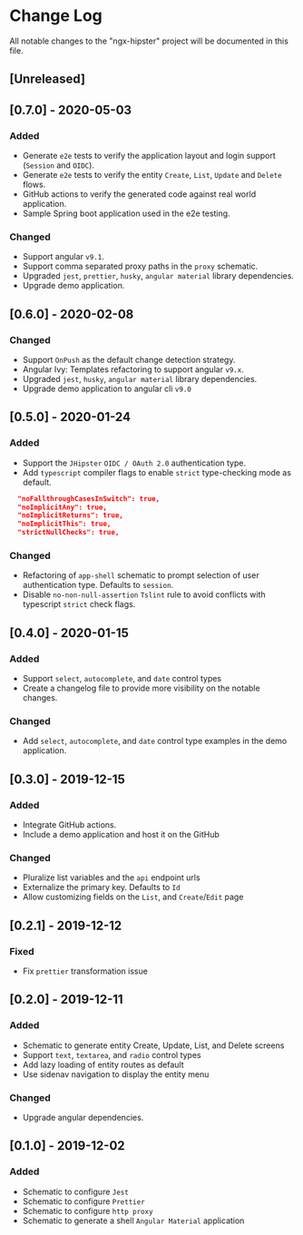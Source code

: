 # Change Log

All notable changes to the "ngx-hipster" project will be documented in this file.

## [Unreleased]

## [0.7.0] - 2020-05-03

### Added

- Generate `e2e` tests to verify the application layout and login support (`Session` and `OIDC`).
- Generate `e2e` tests to verify the entity `Create`, `List`, `Update` and `Delete` flows.
- GitHub actions to verify the generated code against real world application.
- Sample Spring boot application used in the e2e testing.

### Changed

- Support angular `v9.1`.
- Support comma separated proxy paths in the `proxy` schematic.
- Upgraded `jest`, `prettier`, `husky`, `angular material` library dependencies.
- Upgrade demo application.

## [0.6.0] - 2020-02-08

### Changed

- Support `OnPush` as the default change detection strategy.
- Angular Ivy: Templates refactoring to support angular `v9.x`.
- Upgraded `jest`, `husky`, `angular material` library dependencies.
- Upgrade demo application to angular cli `v9.0`

## [0.5.0] - 2020-01-24

### Added

- Support the `JHipster` `OIDC / OAuth 2.0` authentication type.
- Add `typescript` compiler flags to enable `strict` type-checking mode as default.

```json
  "noFallthroughCasesInSwitch": true,
  "noImplicitAny": true,
  "noImplicitReturns": true,
  "noImplicitThis": true,
  "strictNullChecks": true,
```

### Changed

- Refactoring of `app-shell` schematic to prompt selection of user authentication type. Defaults to `session`.
- Disable `no-non-null-assertion` `Tslint` rule to avoid conflicts with typescript `strict` check flags.

## [0.4.0] - 2020-01-15

### Added

- Support `select`, `autocomplete`, and `date` control types
- Create a changelog file to provide more visibility on the notable changes.

### Changed

- Add `select`, `autocomplete`, and `date` control type examples in the demo application.

## [0.3.0] - 2019-12-15

### Added

- Integrate GitHub actions.
- Include a demo application and host it on the GitHub

### Changed

- Pluralize list variables and the `api` endpoint urls
- Externalize the primary key. Defaults to `Id`
- Allow customizing fields on the `List`, and `Create`/`Edit` page

## [0.2.1] - 2019-12-12

### Fixed

- Fix `prettier` transformation issue

## [0.2.0] - 2019-12-11

### Added

- Schematic to generate entity Create, Update, List, and Delete screens
- Support `text`, `textarea`, and `radio` control types
- Add lazy loading of entity routes as default
- Use sidenav navigation to display the entity menu

### Changed

- Upgrade angular dependencies.

## [0.1.0] - 2019-12-02

### Added

- Schematic to configure `Jest`
- Schematic to configure `Prettier`
- Schematic to configure `http proxy`
- Schematic to generate a shell `Angular Material` application
